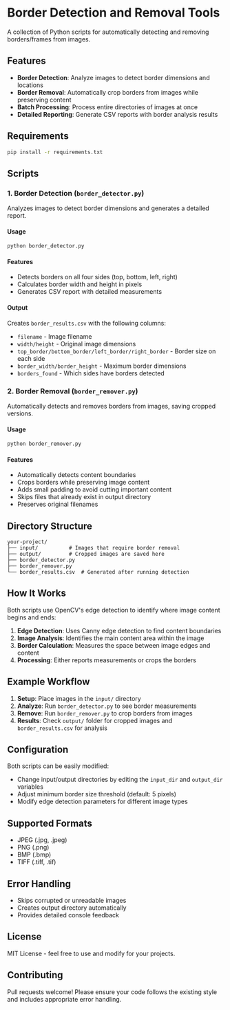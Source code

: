 # Border Detection and Removal Tools

A collection of Python scripts for automatically detecting and removing borders/frames from images.

## Features

- **Border Detection**: Analyze images to detect border dimensions and locations
- **Border Removal**: Automatically crop borders from images while preserving content
- **Batch Processing**: Process entire directories of images at once
- **Detailed Reporting**: Generate CSV reports with border analysis results

## Requirements

```bash
pip install -r requirements.txt
```

## Scripts

### 1. Border Detection (`border_detector.py`)

Analyzes images to detect border dimensions and generates a detailed report.

#### Usage
```bash
python border_detector.py
```

#### Features
- Detects borders on all four sides (top, bottom, left, right)
- Calculates border width and height in pixels
- Generates CSV report with detailed measurements

#### Output
Creates `border_results.csv` with the following columns:
- `filename` - Image filename
- `width/height` - Original image dimensions
- `top_border/bottom_border/left_border/right_border` - Border size on each side
- `border_width/border_height` - Maximum border dimensions
- `borders_found` - Which sides have borders detected

### 2. Border Removal (`border_remover.py`)

Automatically detects and removes borders from images, saving cropped versions.

#### Usage
```bash
python border_remover.py
```

#### Features
- Automatically detects content boundaries
- Crops borders while preserving image content
- Adds small padding to avoid cutting important content
- Skips files that already exist in output directory
- Preserves original filenames

## Directory Structure

```
your-project/
├── input/          # Images that require border removal
├── output/         # Cropped images are saved here
├── border_detector.py
├── border_remover.py
└── border_results.csv  # Generated after running detection
```

## How It Works

Both scripts use OpenCV's edge detection to identify where image content begins and ends:

1. **Edge Detection**: Uses Canny edge detection to find content boundaries
2. **Image Analysis**: Identifies the main content area within the image
3. **Border Calculation**: Measures the space between image edges and content
4. **Processing**: Either reports measurements or crops the borders

## Example Workflow

1. **Setup**: Place images in the `input/` directory
2. **Analyze**: Run `border_detector.py` to see border measurements
3. **Remove**: Run `border_remover.py` to crop borders from images
4. **Results**: Check `output/` folder for cropped images and `border_results.csv` for analysis


## Configuration

Both scripts can be easily modified:
- Change input/output directories by editing the `input_dir` and `output_dir` variables
- Adjust minimum border size threshold (default: 5 pixels)
- Modify edge detection parameters for different image types

## Supported Formats

- JPEG (.jpg, .jpeg)
- PNG (.png)
- BMP (.bmp)
- TIFF (.tiff, .tif)

## Error Handling

- Skips corrupted or unreadable images
- Creates output directory automatically
- Provides detailed console feedback

## License

MIT License - feel free to use and modify for your projects.

## Contributing

Pull requests welcome! Please ensure your code follows the existing style and includes appropriate error handling.
